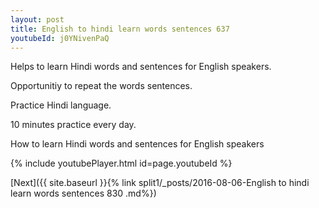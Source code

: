 ```yaml
---
layout: post
title: English to hindi learn words sentences 637 
youtubeId: j0YNivenPaQ
---
```

 
 
Helps to learn Hindi words and sentences for English speakers.

Opportunitiy to repeat the words sentences. 

Practice Hindi language. 
 
10 minutes practice every day. 
 
How to learn Hindi words and sentences for English speakers 
 
{% include youtubePlayer.html id=page.youtubeId %}
 
 
[Next]({{ site.baseurl }}{% link  split1/_posts/2016-08-06-English to hindi learn words sentences 830 .md%})
 
